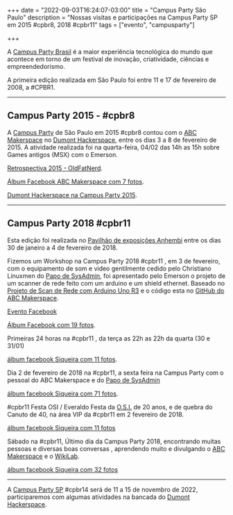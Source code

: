+++
date = "2022-09-03T16:24:07-03:00"
title = "Campus Party São Paulo"
description = "Nossas visitas e participações na Campus Party SP em 2015 #cpbr8, 2018 #cpbr11"
tags = ["evento", "campusparty"]

+++

A [Campus Party Brasil](https://brasil.campus-party.org/) é a maior experiência tecnológica do mundo que acontece em torno de um festival de inovação, criatividade, ciências e empreendedorismo.

A primeira edição realizada em São Paulo foi entre 11 e 17 de fevereiro de 2008, a #CPBR1.
________________________________________
## Campus Party 2015 - #cpbr8
A [Campus Party](https://brasil.campus-party.org/) de São Paulo em 2015 #cpbr8 contou com o 
[ABC Makerspace](https://abcmakerspace.com.br/) no [Dumont Hackerspace](https://www.facebook.com/DumontHackerspace/), entre os dias 3 a 8 de fevereiro de 2015.
A atividade realizada foi na quarta-feira, 04/02 das 14h as 15h sobre Games antigos (MSX) com o Emerson.

[Retrospectiva 2015 - OldFatNerd](https://oldfatnerd.blogspot.com/2016/02/minha-restrospectiva-2015.html).

[Álbum Facebook ABC Makerspace com 7 fotos](https://www.facebook.com/media/set/?set=a.1546796152254399&type=3).

[Dumont Hackerspace na Campus Party 2015](https://garoa.net.br/wiki/Dumont_Hackerspace_na_Campus_Party_2015).
________________________________________

## Campus Party 2018 #cpbr11

Esta edição foi realizada no [Pavilhão de exposições Anhembi](https://distritoanhembi.com.br/pavilhao-de-exposicoes/) entre os dias 30 de janeiro a 4 de fevereiro de 2018.

Fizemos um Workshop na Campus Party 2018 #cpbr11 , em 3 de fevereiro, com o equipamento de som e video gentilmente cedido pelo Christiano Linuxmen do [Papo de SysAdmin](https://papodesysadmin.org/), foi apresentado pelo Emerson o projeto de um scanner de rede feito com um arduino e um shield ethernet. Baseado no [Projeto de Scan de Rede com Arduino Uno R3](https://sickeira.blogspot.com/2017/12/projeto-de-scan-de-rede-com-arduino-uno.html) e o código esta no [GitHub do ABC Makerspace](https://github.com/ABCMakerspace/scan-de-rede-com-arduino).

[Evento Facebook](https://www.facebook.com/events/145593892904081/?acontext=%7B%22event_action_history%22%3A[%7B%22surface%22%3A%22page%22%7D]%7D)

[Álbum Facebook  com 19 fotos](https://www.facebook.com/media/set/?set=a.2155884678012207&type=3).

Primeiras 24 horas na #cpbr11 , da terça as 22h as 22h da quarta (30 e 31/01) 

[álbum facebook Siqueira com 11 fotos](https://www.facebook.com/media/set/?set=a.1679416112137649&type=3).


Dia 2 de fevereiro de 2018 na #cpbr11, a sexta feira na Campus Party com o pessoal do ABC Makerspace e do [Papo de SysAdmin](https://papodesysadmin.org/)

[álbum facebook Siqueira com 71 fotos](https://www.facebook.com/media/set/?set=a.1681788755233718&type=3).


#cpbr11 Festa OSI / Everaldo
Festa da [O.S.I.](https://opensource.org/) de 20 anos, e de quebra do Canuto de 40, na área VIP da #cpbr11 em 2 fevereiro de 2018.

[álbum facebook Siqueira com 11 fotos](https://www.facebook.com/media/set/?set=a.1682631278482799&type=3)

Sábado na #cpbr11, 
Último dia da Campus Party 2018, encontrando muitas pessoas e diversas boas conversas , aprendendo muito e divulgando o [ABC Makerspace](https://abcmakerspace.com.br/) e o [WikiLab](https://www.facebook.com/wikilab.abc).

[álbum facebook Siqueira com 32 fotos](https://www.facebook.com/media/set/?set=a.1683619001717360&type=3)
________________________________________

A [Campus Party SP](https://brasil.campus-party.org/) #cpbr14 será de 11 a 15 de novembro de 2022, participaremos com algumas atividades na bancada do [Dumont Hackerspace](https://www.facebook.com/DumontHackerspace/). 


